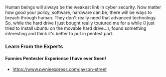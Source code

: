 Human beings will always be the weakest link in cyber security. Now matter how good your policy, software, hardware can be, there will be ways to breach through human. They don't really need that advanced technology.
So, while the hard drive I just bought really toutured me for a while (I just tried to install ubuntu on the movable hard drive...), found something interesting and think it's better to put in pentest part.

### Learn From the Experts
#### Funnies Pentester Experience I have ever Seen!
* https://www.pwnieexpress.com/jayson-street
